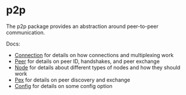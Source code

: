 # p2p

The p2p package provides an abstraction around peer-to-peer communication.

Docs:

- [Connection](https://docs.tendermint.com/master/spec/p2p/connection.html) for details on how connections and multiplexing work
- [Peer](https://docs.tendermint.com/master/spec/p2p/node.html) for details on peer ID, handshakes, and peer exchange
- [Node](https://docs.tendermint.com/master/spec/p2p/node.html) for details about different types of nodes and how they should work
- [Pex](https://docs.tendermint.com/master/spec/p2p/messages/pex.html) for details on peer discovery and exchange
- [Config](https://docs.tendermint.com/master/spec/p2p/config.html) for details on some config option
